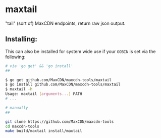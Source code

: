 maxtail
=======

"tail" (sort of) MaxCDN endpoints, return raw json output.

Installing:
-----------

This can also be installed for system wide use if your `GOBIN` is set via the following:

```bash
# via 'go get' && 'go install'
##

$ go get github.com/MaxCDN/maxcdn-tools/maxtail
$ go install github.com/MaxCDN/maxcdn-tools/maxtail
$ maxtail -h
Usage: maxtail [arguments...] PATH
# ...

# manually
##

git clone https://github.com/MaxCDN/maxcdn-tools
cd maxcdn-tools
make build/maxtail install/maxtail
```
